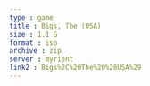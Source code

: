 ```yaml
---
type : game
title : Bigs, The (USA)
size : 1.1 G
format : iso
archive : zip
server : myrient
link2 : Bigs%2C%20The%20%28USA%29
---
```

